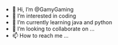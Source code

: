 - 👋 Hi, I’m @GamyGaming
- 👀 I’m interested in coding
- 🌱 I’m currently learning java and python
- 💞️ I’m looking to collaborate on ...
- 📫 How to reach me ...

<!---
GamyGaming/GamyGaming is a ✨ special ✨ repository because its `README.md` (this file) appears on your GitHub profile.
You can click the Preview link to take a look at your changes.
--->
